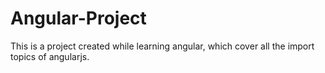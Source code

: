 # Angular-Project
 This is a project created while learning angular, which cover all the import topics of angularjs.
